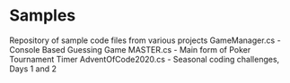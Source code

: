 # Samples
Repository of sample code files from various projects
GameManager.cs - Console Based Guessing Game
MASTER.cs - Main form of Poker Tournament Timer
AdventOfCode2020.cs - Seasonal coding challenges, Days 1 and 2
